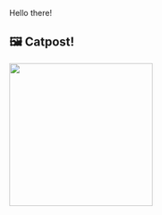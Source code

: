 Hello there!



## 🖼️ Catpost!

<sub>
    <img src="https://cdn2.thecatapi.com/images/PP9QtWXOU.jpg" height="256">
</sub>

